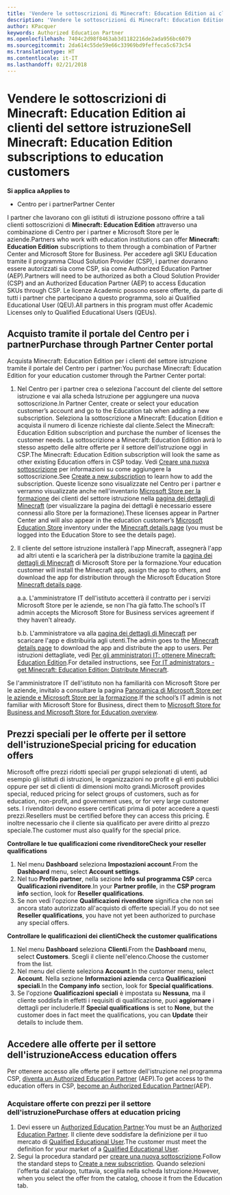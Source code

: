 ```yaml
---
title: 'Vendere le sottoscrizioni di Minecraft: Education Edition ai clienti del settore istruzione'
description: 'Vendere le sottoscrizioni di Minecraft: Education Edition ai clienti del settore istruzione'
author: KPacquer
keywords: Authorized Education Partner
ms.openlocfilehash: 7404c2d98f8463ab3d1182216de2ada956bc6079
ms.sourcegitcommit: 2da614c55de59e66c33969bd9feffeca5c673c54
ms.translationtype: HT
ms.contentlocale: it-IT
ms.lasthandoff: 02/21/2018
---
```

# <a name="sell-minecraft-education-edition-subscriptions-to-education-customers"></a><span data-ttu-id="f1dea-104">Vendere le sottoscrizioni di Minecraft: Education Edition ai clienti del settore istruzione</span><span class="sxs-lookup"><span data-stu-id="f1dea-104">Sell Minecraft: Education Edition subscriptions to education customers</span></span>

**<span data-ttu-id="f1dea-105">Si applica a</span><span class="sxs-lookup"><span data-stu-id="f1dea-105">Applies to</span></span>**

-  <span data-ttu-id="f1dea-106">Centro per i partner</span><span class="sxs-lookup"><span data-stu-id="f1dea-106">Partner Center</span></span>

<span data-ttu-id="f1dea-107">I partner che lavorano con gli istituti di istruzione possono offrire a tali clienti sottoscrizioni di **Minecraft: Education Edition** attraverso una combinazione di Centro per i partner e Microsoft Store per le aziende.</span><span class="sxs-lookup"><span data-stu-id="f1dea-107">Partners who work with education institutions can offer **Minecraft: Education Edition** subscriptions to them through a combination of Partner Center and Microsoft Store for Business.</span></span>  <span data-ttu-id="f1dea-108">Per accedere agli SKU Education tramite il programma Cloud Solution Provider (CSP), i partner dovranno essere autorizzati sia come CSP, sia come Authorized Education Partner (AEP).</span><span class="sxs-lookup"><span data-stu-id="f1dea-108">Partners will need to be authorized as both a Cloud Solution Provider (CSP) and an Authorized Education Partner (AEP) to access Education SKUs through CSP.</span></span>  <span data-ttu-id="f1dea-109">Le licenze Academic possono essere offerte, da parte di tutti i partner che partecipano a questo programma, solo ai Qualified Educational User (QEU).</span><span class="sxs-lookup"><span data-stu-id="f1dea-109">All partners in this program must offer Academic Licenses only to Qualified Educational Users (QEUs).</span></span> 

## <a name="purchase-through-partner-center-portal"></a><span data-ttu-id="f1dea-110">Acquisto tramite il portale del Centro per i partner</span><span class="sxs-lookup"><span data-stu-id="f1dea-110">Purchase through Partner Center portal</span></span> 
<span data-ttu-id="f1dea-111">Acquista Minecraft: Education Edition per i clienti del settore istruzione tramite il portale del Centro per i partner:</span><span class="sxs-lookup"><span data-stu-id="f1dea-111">You purchase Minecraft: Education Edition for your education customer through the Partner Center portal:</span></span> 

  1.  <span data-ttu-id="f1dea-112">Nel Centro per i partner crea o seleziona l'account del cliente del settore istruzione e vai alla scheda Istruzione per aggiungere una nuova sottoscrizione.</span><span class="sxs-lookup"><span data-stu-id="f1dea-112">In Partner Center, create or select your education customer’s account and go to the Education tab when adding a new subscription.</span></span>  <span data-ttu-id="f1dea-113">Seleziona la sottoscrizione a Minecraft: Education Edition e acquista il numero di licenze richieste dal cliente.</span><span class="sxs-lookup"><span data-stu-id="f1dea-113">Select the Minecraft: Education Edition subscription and purchase the number of licenses the customer needs.</span></span> <span data-ttu-id="f1dea-114">La sottoscrizione a Minecraft: Education Edition avrà lo stesso aspetto delle altre offerte per il settore dell'istruzione oggi in CSP.</span><span class="sxs-lookup"><span data-stu-id="f1dea-114">The Minecraft: Education Edition subscription will look the same as other existing Education offers in CSP today.</span></span> <span data-ttu-id="f1dea-115">Vedi [Creare una nuova sottoscrizione](create-a-new-subscription.md) per informazioni su come aggiungere la sottoscrizione.</span><span class="sxs-lookup"><span data-stu-id="f1dea-115">See [Create a new subscription](create-a-new-subscription.md) to learn how to add the subscription.</span></span> <span data-ttu-id="f1dea-116">Queste licenze sono visualizzate nel Centro per i partner e verranno visualizzate anche nell'inventario [Microsoft Store per la formazione](https://educationstore.microsoft.com/en-us/store) dei clienti del settore istruzione nella [pagina dei dettagli di Minecraft](https://educationstore.microsoft.com/en-us/store/details/minecraft-education-edition/9nblggh4r2r6) (per visualizzare la pagina dei dettagli è necessario essere connessi allo Store per la formazione).</span><span class="sxs-lookup"><span data-stu-id="f1dea-116">These licenses appear in Partner Center and will also appear in the education customer’s [Microsoft Education Store](https://educationstore.microsoft.com/en-us/store) inventory under the [Minecraft details page](https://educationstore.microsoft.com/en-us/store/details/minecraft-education-edition/9nblggh4r2r6) (you must be logged into the Education Store to see the details page).</span></span> 

  2.  <span data-ttu-id="f1dea-117">Il cliente del settore istruzione installerà l'app Minecraft, assegnerà l'app ad altri utenti e la scaricherà per la distribuzione tramite la [pagina dei dettagli di Minecraft](https://educationstore.microsoft.com/en-us/store/details/minecraft-education-edition/9nblggh4r2r6) di Microsoft Store per la formazione.</span><span class="sxs-lookup"><span data-stu-id="f1dea-117">Your education customer will install the Minecraft app, assign the app to others, and download the app for distribution through the Microsoft Education Store [Minecraft details page](https://educationstore.microsoft.com/en-us/store/details/minecraft-education-edition/9nblggh4r2r6).</span></span> 

      <span data-ttu-id="f1dea-118">a.</span><span class="sxs-lookup"><span data-stu-id="f1dea-118">a.</span></span> <span data-ttu-id="f1dea-119">L'amministratore IT dell'istituto accetterà il contratto per i servizi Microsoft Store per le aziende, se non l'ha già fatto.</span><span class="sxs-lookup"><span data-stu-id="f1dea-119">The school’s IT admin accepts the Microsoft Store for Business services agreement if they haven’t already.</span></span> 

      <span data-ttu-id="f1dea-120">b.</span><span class="sxs-lookup"><span data-stu-id="f1dea-120">b.</span></span> <span data-ttu-id="f1dea-121">L'amministratore va alla [pagina dei dettagli di Minecraft](https://educationstore.microsoft.com/en-us/store/details/minecraft-education-edition/9nblggh4r2r6) per scaricare l'app e distribuirla agli utenti.</span><span class="sxs-lookup"><span data-stu-id="f1dea-121">The admin goes to the [Minecraft details page](https://educationstore.microsoft.com/en-us/store/details/minecraft-education-edition/9nblggh4r2r6) to download the app and distribute the app to users.</span></span> <span data-ttu-id="f1dea-122">Per istruzioni dettagliate, vedi [Per gli amministratori IT: ottenere Minecraft: Education Edition](https://docs.microsoft.com/education/windows/school-get-minecraft#distribute-minecraft).</span><span class="sxs-lookup"><span data-stu-id="f1dea-122">For detailed instructions, see [For IT administrators - get Minecraft: Education Edition: Distribute Minecraft](https://docs.microsoft.com/education/windows/school-get-minecraft#distribute-minecraft).</span></span>
    
  <span data-ttu-id="f1dea-123">Se l'amministratore IT dell'istituto non ha familiarità con Microsoft Store per le aziende, invitalo a consultare la pagina [Panoramica di Microsoft Store per le aziende e Microsoft Store per la formazione](https://docs.microsoft.com/microsoft-store/windows-store-for-business-overview).</span><span class="sxs-lookup"><span data-stu-id="f1dea-123">If the school’s IT admin is not familiar with Microsoft Store for Business, direct them to [Microsoft Store for Business and Microsoft Store for Education overview](https://docs.microsoft.com/microsoft-store/windows-store-for-business-overview).</span></span> 

## <a name="special-pricing-for-education-offers"></a><span data-ttu-id="f1dea-124">Prezzi speciali per le offerte per il settore dell'istruzione</span><span class="sxs-lookup"><span data-stu-id="f1dea-124">Special pricing for education offers</span></span>

<span data-ttu-id="f1dea-125">Microsoft offre prezzi ridotti speciali per gruppi selezionati di utenti, ad esempio gli istituti di istruzioni, le organizzazioni no profit e gli enti pubblici oppure per set di clienti di dimensioni molto grandi.</span><span class="sxs-lookup"><span data-stu-id="f1dea-125">Microsoft provides special, reduced pricing for select groups of customers, such as for education, non-profit, and government uses, or for very large customer sets.</span></span> <span data-ttu-id="f1dea-126">I rivenditori devono essere certificati prima di poter accedere a questi prezzi.</span><span class="sxs-lookup"><span data-stu-id="f1dea-126">Resellers must be certified before they can access this pricing.</span></span> <span data-ttu-id="f1dea-127">È inoltre necessario che il cliente sia qualificato per avere diritto al prezzo speciale.</span><span class="sxs-lookup"><span data-stu-id="f1dea-127">The customer must also qualify for the special price.</span></span>

**<span data-ttu-id="f1dea-128">Controllare le tue qualificazioni come rivenditore</span><span class="sxs-lookup"><span data-stu-id="f1dea-128">Check your reseller qualifications</span></span>**

1.  <span data-ttu-id="f1dea-129">Nel menu **Dashboard** seleziona **Impostazioni account**.</span><span class="sxs-lookup"><span data-stu-id="f1dea-129">From the **Dashboard** menu, select **Account settings**.</span></span>
2.  <span data-ttu-id="f1dea-130">Nel tuo **Profilo partner**, nella sezione **Info sul programma CSP** cerca **Qualificazioni rivenditore**.</span><span class="sxs-lookup"><span data-stu-id="f1dea-130">In your **Partner profile**, in the **CSP program info** section, look for **Reseller qualifications**.</span></span>
3.  <span data-ttu-id="f1dea-131">Se non vedi l'opzione **Qualificazioni rivenditore** significa che non sei ancora stato autorizzato all'acquisto di offerte speciali.</span><span class="sxs-lookup"><span data-stu-id="f1dea-131">If you do not see **Reseller qualifications**, you have not yet been authorized to purchase any special offers.</span></span>

**<span data-ttu-id="f1dea-132">Controllare le qualificazioni dei clienti</span><span class="sxs-lookup"><span data-stu-id="f1dea-132">Check the customer qualifications</span></span>**

1.  <span data-ttu-id="f1dea-133">Nel menu **Dashboard** seleziona **Clienti**.</span><span class="sxs-lookup"><span data-stu-id="f1dea-133">From the **Dashboard** menu, select **Customers**.</span></span> <span data-ttu-id="f1dea-134">Scegli il cliente nell'elenco.</span><span class="sxs-lookup"><span data-stu-id="f1dea-134">Choose the customer from the list.</span></span>
2.  <span data-ttu-id="f1dea-135">Nel menu del cliente seleziona **Account**.</span><span class="sxs-lookup"><span data-stu-id="f1dea-135">In the customer menu, select **Account**.</span></span> <span data-ttu-id="f1dea-136">Nella sezione **Informazioni azienda** cerca **Qualificazioni speciali**.</span><span class="sxs-lookup"><span data-stu-id="f1dea-136">In the **Company info** section, look for **Special qualifications**.</span></span>
3.  <span data-ttu-id="f1dea-137">Se l'opzione **Qualificazioni speciali** è impostata su **Nessuna**, ma il cliente soddisfa in effetti i requisiti di qualificazione, puoi **aggiornare** i dettagli per includerle.</span><span class="sxs-lookup"><span data-stu-id="f1dea-137">If **Special qualifications** is set to **None**, but the customer does in fact meet the qualifications, you can **Update** their details to include them.</span></span>

## <a name="access-education-offers"></a><span data-ttu-id="f1dea-138">Accedere alle offerte per il settore dell'istruzione</span><span class="sxs-lookup"><span data-stu-id="f1dea-138">Access education offers</span></span> 

<span data-ttu-id="f1dea-139">Per ottenere accesso alle offerte per il settore dell'istruzione nel programma CSP, [diventa un Authorized Education Partner](http://go.microsoft.com/fwlink/p/?LinkId=808781) (AEP).</span><span class="sxs-lookup"><span data-stu-id="f1dea-139">To get access to the education offers in CSP, [become an Authorized Education Partner](http://go.microsoft.com/fwlink/p/?LinkId=808781)(AEP).</span></span>

### <a name="purchase-offers-at-education-pricing"></a><span data-ttu-id="f1dea-140">Acquistare offerte con prezzi per il settore dell'istruzione</span><span class="sxs-lookup"><span data-stu-id="f1dea-140">Purchase offers at education pricing</span></span>

1. <span data-ttu-id="f1dea-141">Devi essere un [Authorized Education Partner](http://go.microsoft.com/fwlink/p/?LinkId=808781).</span><span class="sxs-lookup"><span data-stu-id="f1dea-141">You must be an [Authorized Education Partner](http://go.microsoft.com/fwlink/p/?LinkId=808781).</span></span>
<span data-ttu-id="f1dea-142">Il cliente deve soddisfare la definizione per il tuo mercato di [Qualified Educational User](http://go.microsoft.com/fwlink/p/?LinkId=808795).</span><span class="sxs-lookup"><span data-stu-id="f1dea-142">The customer must meet the definition for your market of a [Qualified Educational User](http://go.microsoft.com/fwlink/p/?LinkId=808795).</span></span>
2. <span data-ttu-id="f1dea-143">Segui la procedura standard per [creare una nuova sottoscrizione](create-a-new-subscription.md).</span><span class="sxs-lookup"><span data-stu-id="f1dea-143">Follow the standard steps to [Create a new subscription](create-a-new-subscription.md).</span></span> <span data-ttu-id="f1dea-144">Quando selezioni l'offerta dal catalogo, tuttavia, sceglila nella scheda Istruzione.</span><span class="sxs-lookup"><span data-stu-id="f1dea-144">However, when you select the offer from the catalog, choose it from the Education tab.</span></span>






<!-- ## Purchase through Partner Center API 

To help your education customers buy and deploy Minecraft: Education Edition through the Partner Center API:
  
  1.  See [Create an order](https://msdn.microsoft.com/library/partnercenter/mt634667.aspx(d=robot)) to learn how to use the Partner Center API to buy the desired number of licenses of Minecraft: Education Edition subscription.  Be sure to use the following Offer ID:  
     
      "OfferId": "EE10CBD2-7A12-45DE-BE11-0C2C7C6EEEB1"
     
      See [Get a list of subscriptions by ID](https://msdn.microsoft.com/library/partnercenter/mt683489.aspx) to learn how to see these licenses.  Note that these will also appear in the education customer’s [Microsoft Store for Business](https://www.microsoft.com/business-store) inventory under the [Minecraft details page](https://businessstore.microsoft.com/en-us/app-detail/9NBLGGH4R2R6/0016/00000000000000000000000000000000/online) (you must be logged into Store for Business to see this page).    

  2. Direct your education customer to distribute Minecraft through the Microsoft Store for Business [Minecraft details page](https://businessstore.microsoft.com/en-us/app-detail/9NBLGGH4R2R6/0016/00000000000000000000000000000000/online). Through Microsoft Store for Business, they can install the app, assign the app to others, and download the app to distribute. (Currently, Partner Center doesn't support these tasks.) 

     a. The school’s IT admin accepts the Microsoft Store for Business services agreement if they haven’t already.
    
     b. The admin goes to the Minecraft details page to download the app and distribute the app to users. For detailed instructions, see [For IT administrators - get Minecraft: Education Edition: Distribute Minecraft](https://docs.microsoft.com/education/windows/school-get-minecraft#distribute-minecraft). 

  If the school’s IT admin is not familiar with Microsoft Store for Business, direct them to [Microsoft Store for Business overview](https://docs.microsoft.com/microsoft-store/windows-store-for-business-overview). 

-->